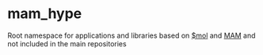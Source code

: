 # mam_hype

Root namespace for applications and libraries based on [$mol](https://github.com/hyoo-ru/mam) and [MAM](https://github.com/hyoo-ru/mam_mol) and not included in the main repositories
